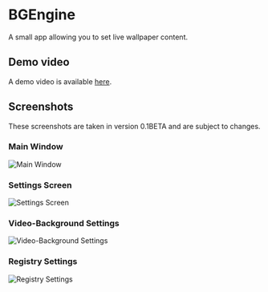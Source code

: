 # BGEngine
A small app allowing you to set live wallpaper content. 

## Demo video
A demo video is available [here](https://www.youtube.com/watch?v=A9p7EMPA8do).

## Screenshots
These screenshots are taken in version 0.1BETA and are subject to changes.
### Main Window
![Main Window](https://i.imgur.com/Mt10pDF.png)
### Settings Screen
![Settings Screen](https://i.imgur.com/9qFqWZq.png)
### Video-Background Settings
![Video-Background Settings](https://i.imgur.com/2zN42dA.png)
### Registry Settings
![Registry Settings](https://i.imgur.com/RWG9rad.png)
